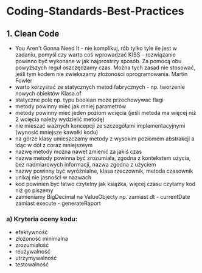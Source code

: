 # Coding-Standards-Best-Practices

## 1. Clean Code

- You Aren't Gonna Need It - nie komplikuj, rób tylko tyle ile jest w zadaniu, pomyśl czy warto coś wprowadzać
  KISS - rozwiązanie powinno być wykonane w jak najprostrzy sposób.
  Za pomocą obu powyższych reguł oszczędzamy czas. Można tych zasad nie stosować, jeśli tym kodem nie zwiekszamy złożoności oprogramowania. Martin Fowler
- warto korzystać ze statycznych metod fabrycznych - np. tworzenie nowych obiektów Klasa.of
- statyczne pole np. typu boolean może przechowywać flagi
- metody powinny mieć jak mniej parametrów
- metody powinny mieć jeden poziom wcięcia (jeśli metoda ma więcej niż 2 wcięcia należy wydzielić metodę)
- nie mieszać ważnych koncepcji ze szczegółami implementacyjnymi (wynosić mniejsze kawałki kodu)
- na górze klasy umieszczamy metody z wysokim poziomem abstrakcji a idąc w dół z coraz mniejszeym
- nazwę metody można nawet zmienić za jakiś czas
- nazwa metody powinna być zrozumiała, zgodna z kontekstem użycia, bez nadmiarowych informacji, nazwa zgodna z użyciem
- nazwy powinny być wyróżnialne, klasa rzeczownik, metoda czasownik
- unikaj nie jasności w nazwach
- kod powinien być łatwo czytelny jak książka, więcej czasu czytamy kod niż go piszemy
- zamieniamy BigDecimal na ValueObjecty
  np. zamiast dt - currentDate
  zamiast execute - generateRaport

### a) Kryteria oceny kodu:

- efektywność
- złożoność minimalna
- zrozumiałość
- reużywalność
- utrzymywalność
- testowalność
